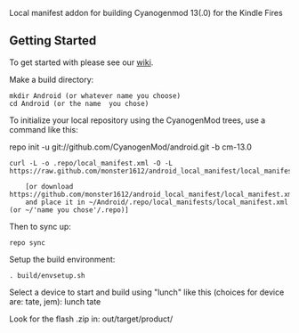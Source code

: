 Local manifest addon for building Cyanogenmod 13(.0) for the Kindle Fires

Getting Started
---------------

To get started with please see our [wiki](https://github.com/KFire-Android/android_local_manifest/wiki).

Make a build directory:

	mkdir Android (or whatever name you choose)
	cd Android (or the name  you chose)
	

To initialize your local repository using the CyanogenMod trees, use a command like this:

   repo init -u git://github.com/CyanogenMod/android.git -b cm-13.0
    
    curl -L -o .repo/local_manifest.xml -O -L https://raw.github.com/monster1612/android_local_manifest/local_manifest.xml

    	[or download https://github.com/monster1612/android_local_manifest/local_manifest.xml
		and place it in ~/Android/.repo/local_manifests/local_manifest.xml (or ~/'name you chose'/.repo)]

Then to sync up:

    repo sync

Setup the build environment:

    . build/envsetup.sh

Select a device to start and build using "lunch" like this (choices for device are: tate, jem): <device>
 lunch tate


Look for the flash .zip in: out/target/product/<device>
